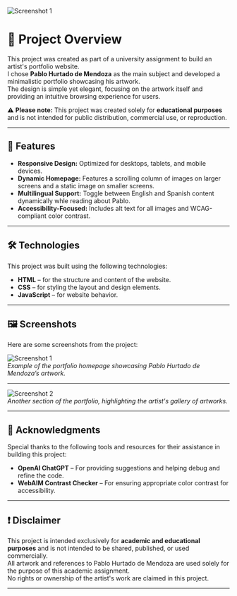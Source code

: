 ![Screenshot 1](https://cdn.glitch.global/ddf61fd6-87c4-4338-b8f0-66b0e620d8aa/instagram_screenshot.png?v=1735323713688)

# 🎨 Project Overview

This project was created as part of a university assignment to build an artist's portfolio website.  
I chose **Pablo Hurtado de Mendoza** as the main subject and developed a minimalistic portfolio showcasing his artwork.  
The design is simple yet elegant, focusing on the artwork itself and providing an intuitive browsing experience for users.

⚠️ **Please note:** This project was created solely for **educational purposes** and is not intended for public distribution, commercial use, or reproduction.

---

## 🌟 Features

- **Responsive Design:** Optimized for desktops, tablets, and mobile devices.
- **Dynamic Homepage:** Features a scrolling column of images on larger screens and a static image on smaller screens.
- **Multilingual Support:** Toggle between English and Spanish content dynamically whle reading about Pablo.
- **Accessibility-Focused:** Includes alt text for all images and WCAG-compliant color contrast.

---

## 🛠️ Technologies

This project was built using the following technologies:

- **HTML** – for the structure and content of the website.
- **CSS** – for styling the layout and design elements.
- **JavaScript** – for website behavior.

---

## 🖼️ Screenshots

Here are some screenshots from the project:

![Screenshot 1](https://cdn.glitch.global/ddf61fd6-87c4-4338-b8f0-66b0e620d8aa/home_sc.png?v=1735575424849)  
_Example of the portfolio homepage showcasing Pablo Hurtado de Mendoza’s artwork._

---

![Screenshot 2](https://cdn.glitch.global/ddf61fd6-87c4-4338-b8f0-66b0e620d8aa/gallery_sc.png?v=1735574397787)  
_Another section of the portfolio, highlighting the artist's gallery of artworks._

---

## 🙏 Acknowledgments

Special thanks to the following tools and resources for their assistance in building this project:

- **OpenAI ChatGPT** – For providing suggestions and helping debug and refine the code.
- **WebAIM Contrast Checker** – For ensuring appropriate color contrast for accessibility.

---

## ❗ Disclaimer

This project is intended exclusively for **academic and educational purposes** and is not intended to be shared, published, or used commercially.  
All artwork and references to Pablo Hurtado de Mendoza are used solely for the purpose of this academic assignment.  
No rights or ownership of the artist's work are claimed in this project.

---
